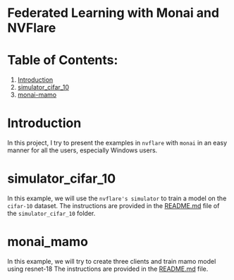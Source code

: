 # Federated Learning with Monai and NVFlare

# Table of Contents:
1. [Introduction](#introduction)
2. [simulator_cifar_10](#simulator_cifar_10)
3. [monai-mamo](#monai_mamo)


# Introduction
In this project, I try to present the examples in 
`nvflare` with `monai` in an easy manner for all the users, especially Windows users.

# simulator_cifar_10
In this example, we will use the `nvflare's simulator` to train a model on the `cifar-10` dataset.
The instructions are provided in the [README.md](https://github.com/pooya-mohammadi/federated-learning-monai-nvflare/tree/main/nvflare_tests/simulator_cifar_10) file of the `simulator_cifar_10` folder.

# monai_mamo
In this example, we will try to create three clients and train mamo model using resnet-18
The instructions are provided in the [README.md](https://github.com/pooya-mohammadi/federated-learning-monai-nvflare/tree/main/monai_nvflare/breast-cancer-test) file.